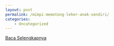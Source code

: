 ```yaml
---
layout: post
permalink: /mimpi-memotong-leher-anak-sendiri/
categories:
    - Uncategorized
---
```


[Baca Selengkapnya](/02)